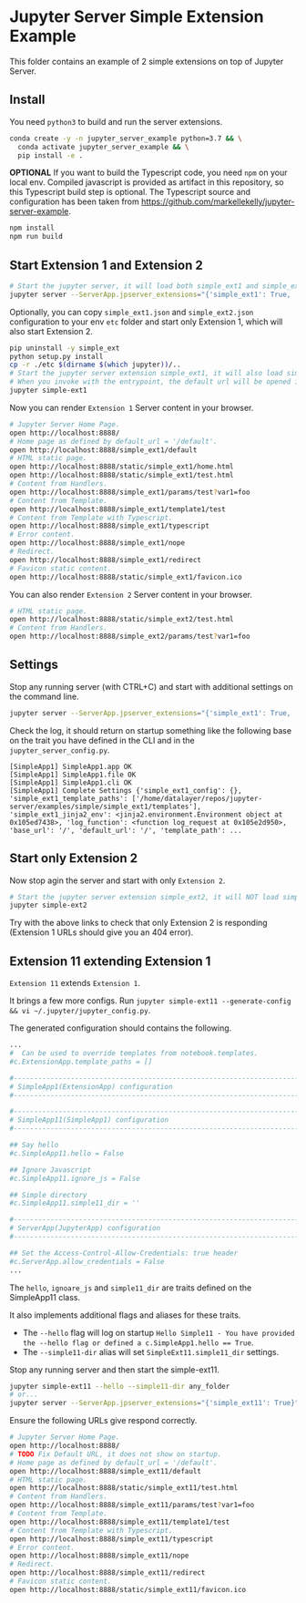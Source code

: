 # Jupyter Server Simple Extension Example

This folder contains an example of 2 simple extensions on top of Jupyter Server.

## Install

You need `python3` to build and run the server extensions.

```bash
conda create -y -n jupyter_server_example python=3.7 && \
  conda activate jupyter_server_example && \
  pip install -e .
```

**OPTIONAL** If you want to build the Typescript code, you need `npm` on your local env. Compiled javascript is provided as artifact in this repository, so this Typescript build step is optional. The Typescript source and configuration has been taken from https://github.com/markellekelly/jupyter-server-example.

```bash
npm install
npm run build
```

## Start Extension 1 and Extension 2

```bash
# Start the jupyter server, it will load both simple_ext1 and simple_ext2 based on the provided trait.
jupyter server --ServerApp.jpserver_extensions="{'simple_ext1': True, 'simple_ext2': True}"
```

Optionally, you can copy `simple_ext1.json` and `simple_ext2.json` configuration to your env `etc` folder and start only Extension 1, which will also start Extension 2.

```bash
pip uninstall -y simple_ext
python setup.py install
cp -r ./etc $(dirname $(which jupyter))/..
# Start the jupyter server extension simple_ext1, it will also load simple_ext2 because of load_other_extensions = True..
# When you invoke with the entrypoint, the default url will be opened in your browser.
jupyter simple-ext1
```

Now you can render `Extension 1` Server content in your browser.

```bash
# Jupyter Server Home Page.
open http://localhost:8888/
# Home page as defined by default_url = '/default'.
open http://localhost:8888/simple_ext1/default
# HTML static page.
open http://localhost:8888/static/simple_ext1/home.html
open http://localhost:8888/static/simple_ext1/test.html
# Content from Handlers.
open http://localhost:8888/simple_ext1/params/test?var1=foo
# Content from Template.
open http://localhost:8888/simple_ext1/template1/test
# Content from Template with Typescript.
open http://localhost:8888/simple_ext1/typescript
# Error content.
open http://localhost:8888/simple_ext1/nope
# Redirect.
open http://localhost:8888/simple_ext1/redirect
# Favicon static content.
open http://localhost:8888/static/simple_ext1/favicon.ico
```

You can also render `Extension 2` Server content in your browser.

```bash
# HTML static page.
open http://localhost:8888/static/simple_ext2/test.html
# Content from Handlers.
open http://localhost:8888/simple_ext2/params/test?var1=foo
```

## Settings

Stop any running server (with CTRL+C) and start with additional settings on the command line.

```bash
jupyter server --ServerApp.jpserver_extensions="{'simple_ext1': True, 'simple_ext2': True}" --SimpleApp1.cli=OK
```

Check the log, it should return on startup something like the following base on the trait you have defined in the CLI and in the `jupyter_server_config.py`.

```
[SimpleApp1] SimpleApp1.app OK
[SimpleApp1] SimpleApp1.file OK
[SimpleApp1] SimpleApp1.cli OK
[SimpleApp1] Complete Settings {'simple_ext1_config': {}, 'simple_ext1_template_paths': ['/home/datalayer/repos/jupyter-server/examples/simple/simple_ext1/templates'], 'simple_ext1_jinja2_env': <jinja2.environment.Environment object at 0x105ed7438>, 'log_function': <function log_request at 0x105e2d950>, 'base_url': '/', 'default_url': '/', 'template_path': ...
```

## Start only Extension 2

Now stop agin the server and start with only `Extension 2`.

```bash
# Start the jupyter server extension simple_ext2, it will NOT load simple_ext1 because of load_other_extensions = False.
jupyter simple-ext2
```

Try with the above links to check that only Extension 2 is responding (Extension 1 URLs should give you an 404 error).

## Extension 11 extending Extension 1

`Extension 11` extends `Extension 1`.

It brings a few more configs. Run `jupyter simple-ext11 --generate-config && vi ~/.jupyter/jupyter_config.py`.

The generated configuration should contains the following.

```bash
...
#  Can be used to override templates from notebook.templates.
#c.ExtensionApp.template_paths = []

#------------------------------------------------------------------------------
# SimpleApp1(ExtensionApp) configuration
#------------------------------------------------------------------------------

#------------------------------------------------------------------------------
# SimpleApp11(SimpleApp1) configuration
#------------------------------------------------------------------------------

## Say hello
#c.SimpleApp11.hello = False

## Ignore Javascript
#c.SimpleApp11.ignore_js = False

## Simple directory
#c.SimpleApp11.simple11_dir = ''

#------------------------------------------------------------------------------
# ServerApp(JupyterApp) configuration
#------------------------------------------------------------------------------

## Set the Access-Control-Allow-Credentials: true header
#c.ServerApp.allow_credentials = False
...
```

The `hello`, `ignoare_js` and `simple11_dir` are traits defined on the SimpleApp11 class.

It also implements additional flags and aliases for these traits.

+ The `--hello` flag will log on startup `Hello Simple11 - You have provided the --hello flag or defined a c.SimpleApp1.hello == True`.
+ The `--simple11-dir` alias will set `SimpleExt11.simple11_dir` settings.

Stop any running server and then start the simple-ext11.

```bash
jupyter simple-ext11 --hello --simple11-dir any_folder
# or...
jupyter server --ServerApp.jpserver_extensions="{'simple_ext11': True}" --hello --simple11-dir any_folder
```

Ensure the following URLs give respond correctly.

```bash
# Jupyter Server Home Page.
open http://localhost:8888/
# TODO Fix Default URL, it does not show on startup.
# Home page as defined by default_url = '/default'.
open http://localhost:8888/simple_ext11/default
# HTML static page.
open http://localhost:8888/static/simple_ext11/test.html
# Content from Handlers.
open http://localhost:8888/simple_ext11/params/test?var1=foo
# Content from Template.
open http://localhost:8888/simple_ext11/template1/test
# Content from Template with Typescript.
open http://localhost:8888/simple_ext11/typescript
# Error content.
open http://localhost:8888/simple_ext11/nope
# Redirect.
open http://localhost:8888/simple_ext11/redirect
# Favicon static content.
open http://localhost:8888/static/simple_ext11/favicon.ico
```
